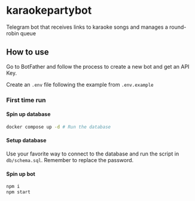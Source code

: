 # karaokepartybot

Telegram bot that receives links to karaoke songs and manages a round-robin queue

## How to use

Go to BotFather and follow the process to create a new bot and get an API Key.

Create an `.env` file following the example from `.env.example`

### First time run

#### Spin up database

```bash
docker compose up -d # Run the database
```

#### Setup database

Use your favorite way to connect to the database and run the script in `db/schema.sql`. Remember to replace the password.

#### Spin up bot

```bash
npm i
npm start
```
